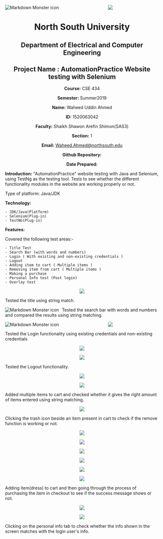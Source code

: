 <img src="images/Home Page.png"
     alt="Markdown Monster icon"
     style="float: left; margin-right: 10px;" />

<p align="center">
<img src="images/">
</p>

<div align="center">


# North South University </h5>
##  Department of Electrical and Computer Engineering </h3>

## Project Name : AutomationPractice Website testing with Selenium

**Course:** CSE 434

**Semester:** Summer2019

**Name:** Waheed Uddin Ahmed

**ID:** 1520063042

**Faculty:** Shaikh Shawon Arefin Shimon(SAS3)

**Section:** 1

**Email:** Waheed.Ahmed@northsouth.edu

**Github Repository:** [](https://github.com/)

**Date Prepared:** 
</div>



**Introduction:**
"AutomationPractice" website testing with Java and Selenium, using TestNg as the testing tool. Tests to see whether the different functionality modules in the website are working properly or not.


Type of platform: Java/JDK


**Technology:**

    - JDK/Java(Platform)
    - Selenium(Plug-in)
    - TestNG(Plug-in)

**Features:**

Covered the following test areas:-

    - Title Test
    - Search Bar (with words and numbers)
    - Login ( With existing and non-existing credentials )
    - Logout
    - Adding item to cart ( Multiple items )
    - Removing item from cart ( Multiple items )
    - Making a purchase 
    - Personal Info test (Post login)
    - Overlay test


<p align="center">
<img src="images/Title test.png">
</p>

Tested the title using string match.



<img src="images/Search Bar.png" alt="Markdown Monster icon"
     style="float: left; margin-right: 10px;" />


Tested the search bar with words and numbers and compared the results using string matching.






<img src="https://github.com/dmc4719/CSE-434/blob/master/Project%202/images/Adding%20item%20to%20cart-1.PNG"
     alt="Markdown Monster icon"
     style="float: left; margin-right: 10px;" /> 

<p align="center">
<img src="images/Login-2.png">
</p>

Tested the Login functionality using existing credentials and non-existing credentials


<p align="center">
<img src="images/Logout-1.png">
</p>

<p align="center">
<img src="images/Logout-2.png">
</p>

Tested the Logout functionality.


<p align="center">
<img src="images/Adding item to cart-1.png">
</p>

<p align="center">
<img src="images/Adding item to cart-2.png">
</p>

Added multiple items to cart and checked whether it gives the right amount of items entered using string matching.


<p align="center">
<img src="images/Removing Item from cart.png">
</p>

Clicking the trash icon beside an item present in cart to check if the remove function is working or not.


<p align="center">
<img src="images/Making a purchase-1.png">
</p>

<p align="center">
<img src="images/Making a purchase-2.png">
</p>

<p align="center">
<img src="images/Making a purchase-3.png">
</p>

<p align="center">
<img src="images/Making a purchase-4.png">
</p>

<p align="center">
<img src="images/Making a purchase-5.png">
</p>

<p align="center">
<img src="images/Making a purchase-6.png">
</p>

Adding item(dress) to cart and then going through the process of purchasing the item in checkout to see if the success message shows or not.


<p align="center">
<img src="images/Personal info-1.png">
</p>

<p align="center">
<img src="images/Personal info-2.png">
</p>

Clicking on the personal info tab to check whether the info shown in the screen matches with the login user's info.